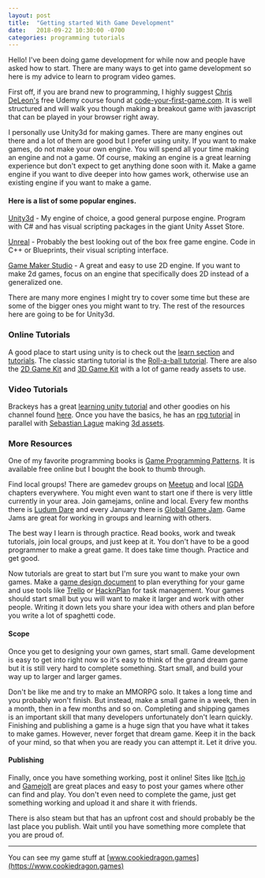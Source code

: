 ```yaml
---
layout: post
title:  "Getting started With Game Development"
date:   2018-09-22 10:30:00 -0700
categories: programming tutorials
---
```


Hello! I've been doing game development for while now and people have asked how to start. 
There are many ways to get into game development so here is my advice to learn to program video games.

First off, if you are brand new to programming, I highly suggest [Chris DeLeon's](https://twitter.com/ChrisDeLeon) free Udemy course found at [code-your-first-game.com](http://code-your-first-game.com).
It is well structured and will walk you though making a breakout game with javascript that can be played in your browser right away.

I personally use Unity3d for making games. There are many engines out there and a lot of them are good but I prefer using unity.
If you want to make games, do not make your own engine. You will spend all your time making an engine and not a game. Of course, making an engine is a great learning experience but don't expect to get anything done soon with it. 
Make a game engine if you want to dive deeper into how games work, otherwise use an existing engine if you want to make a game.


#### Here is a list of some popular engines.  
[Unity3d](https://unity3d.com/) - My engine of choice, a good general purpose engine. Program with C# and has visual scripting packages in the giant Unity Asset Store.  

[Unreal](https://www.unrealengine.com/en-US/what-is-unreal-engine-4) - Probably the best looking out of the box free game engine. Code in C++ or Blueprints, their visual scripting interface.

[Game Maker Studio](https://www.yoyogames.com/gamemaker) - A great and easy to use 2D engine. If you want to make 2d games, focus on an engine that specifically does 2D instead of a generalized one.

There are many more engines I might try to cover some time but these are some of the bigger ones you might want to try. The rest of the resources here are going to be for Unity3d.

### Online Tutorials

A good place to start using unity is to check out the [learn section](https://unity3d.com/learn) and [tutorials](https://unity3d.com/learn/tutorials). 
The classic starting tutorial is the [Roll-a-ball tutorial](https://unity3d.com/learn/tutorials/s/roll-ball-tutorial).
There are also the [2D Game Kit](https://unity3d.com/learn/tutorials/s/2d-game-kit) and [3D Game Kit](https://unity3d.com/learn/tutorials/s/3d-game-kit) with a lot of game ready assets to use.

### Video Tutorials

Brackeys has a great [learning unity tutorial](https://youtu.be/IlKaB1etrik) and other goodies on his channel found [here](https://www.youtube.com/channel/UCYbK_tjZ2OrIZFBvU6CCMiA).
Once you have the basics, he has an [rpg tutorial](https://youtu.be/nu5nyrB9U_o) in parallel with [Sebastian Lague](https://www.youtube.com/channel/UCmtyQOKKmrMVaKuRXz02jbQ) making [3d assets](https://youtu.be/NGn_gSfYwVw).

### More Resources

One of my favorite programming books is [Game Programming Patterns](http://gameprogrammingpatterns.com/). It is available free online but I bought the book to thumb through.  

Find local groups! There are gamedev groups on [Meetup](https://www.meetup.com/) and local [IGDA](https://www.igda.org) chapters everywhere. You might even want to start one if there is very little currently in your area.
Join gamejams, online and local. Every few months there is [Ludum Dare](https://ldjam.com/) and every January there is [Global Game Jam](https://globalgamejam.org/). Game Jams are great for working in groups and learning with others.


The best way I learn is through practice. Read books, work and tweak tutorials, join local groups, and just keep at it. You don't have to be a good programmer to make a great game. 
It does take time though. Practice and get good.

Now tutorials are great to start but I'm sure you want to make your own games. 
Make a [game design document](https://vitalzigns.itch.io/gdd) to plan everything for your game and use tools like [Trello](https://trello.com/) or [HacknPlan](https://hacknplan.com/) for task management.
Your games should start small but you will want to make it larger and work with other people. Writing it down lets you share your idea with others and plan before you write a lot of spaghetti code.

#### Scope
Once you get to designing your own games, start small. Game development is easy to get into right now so it's easy to think of the grand dream game but it is still very hard to complete something. Start small, and build your way up to larger and larger games.

Don't be like me and try to make an MMORPG solo. It takes a long time and you probably won't finish. But instead, make a small game in a week, then in a month, then in a few months and so on.
Completing and shipping games is an important skill that many developers unfortunately don't learn quickly. 
Finishing and publishing a game is a huge sign that you have what it takes to make games.
However, never forget that dream game. Keep it in the back of your mind, so that when you are ready you can attempt it. Let it drive you.

#### Publishing
Finally, once you have something working, post it online! Sites like [Itch.io](https://itch.io) and [Gamejolt](https://gamejolt.com/) are great places and easy to post your games where other can find and play. 
You don't even need to complete the game, just get something working and upload it and share it with friends.

There is also steam but that has an upfront cost and should probably be the last place you publish. Wait until you have something more complete that you are proud of.


---


You can see my game stuff at [www.cookiedragon.games](https://www.cookiedragon.games)